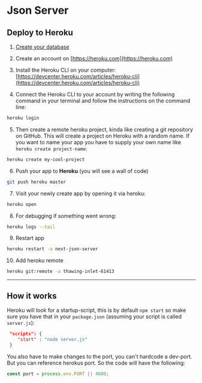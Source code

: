 # Json Server

## Deploy to Heroku

1. [Create your database](https://github.com/minikin/next-json-server/blob/master/db.json)

2. Create an account on [https://heroku.com](https://heroku.com)

3. Install the Heroku CLI on your computer: [https://devcenter.heroku.com/articles/heroku-cli](https://devcenter.heroku.com/articles/heroku-cli)

4. Connect the Heroku CLI to your account by writing the following command in your terminal and follow the instructions on the command line:

```bash
heroku login
```

5. Then create a remote heroku project, kinda like creating a git repository on GitHub. This will create a project on Heroku with a random name. If you want to name your app you have to supply your own name like `heroku create project-name`:

```bash
heroku create my-cool-project
```

6. Push your app to **Heroku** (you will see a wall of code)

```bash
git push heroku master
```

7. Visit your newly create app by opening it via heroku:

```bash
heroku open
```

8. For debugging if something went wrong:

```bash
heroku logs --tail
```

9. Restart app

```bash
heroku restart -a next-json-server
```

10. Add heroku remote

```sh
heroku git:remote -a thawing-inlet-61413
```

---

## How it works

Heroku will look for a startup-script, this is by default `npm start` so make sure you have that in your `package.json` (assuming your script is called `server.js`):

```json
 "scripts": {
    "start" : "node server.js"
 }
```

You also have to make changes to the port, you can't hardcode a dev-port. But you can reference herokus port. So the code will have the following:

```js
const port = process.env.PORT || 4000;
```
